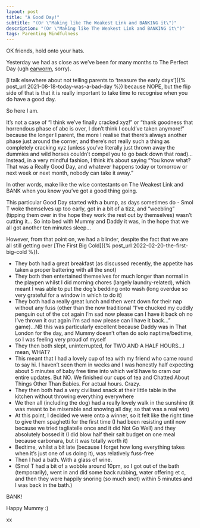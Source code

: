 ```yaml
---
layout: post
title: "A Good Day!"
subtitle: "(Or \"Making like The Weakest Link and BANKING it\")"
description: "(Or \"Making like The Weakest Link and BANKING it\")"
tags: Parenting Mindfulness
---
```


OK friends, hold onto your hats.

Yesterday we had as close as we’ve been for many months to The Perfect Day (ugh [earworm](https://www.youtube.com/watch?v=IeomLrr63G0), sorry).

[I talk elsewhere about not telling parents to ‘treasure the early days’]({% post_url 2021-08-18-today-was-a-bad-day %}) because NOPE, but the flip side of that is that it is really important to take time to recognise when you do have a good day.

So here I am.

It’s not a case of “I think we’ve finally cracked xyz!” or “thank goodness that horrendous phase of abc is over, I don’t think I could’ve taken anymore!” because the longer I parent, the more I realise that there’s always another phase just around the corner, and there’s not really such a thing as completely cracking xyz (unless you’ve literally just thrown away the dummies and wild horses couldn’t compel you to go back down that road)...  Instead, in a very mindful fashion, I think it’s about saying “You know what?  That was a Really Good Day, and whatever happens today or tomorrow or next week or next month, nobody can take it away.”

In other words, make like the wise contestants on The Weakest Link and BANK when you know you’ve got a good thing going.

This particular Good Day started with a bump, as days sometimes do - Smol T woke themselves up too early, got in a bit of a tizz, and “weebling” (tipping them over in the hope they work the rest out by themselves) wasn’t cutting it…  So into bed with Mummy and Daddy it was, in the hope that we all got another ten minutes sleep…

However, from that point on, we had a blinder, despite the fact that we are all still getting over [The First Big Cold]({% post_url 2022-02-20-the-first-big-cold %}).

* They both had a great breakfast (as discussed recently, the appetite has taken a proper battering with all the snot)  
* They both then entertained themselves for much longer than normal in the playpen whilst I did morning chores (largely laundry-related), which meant I was able to put the dog’s bedding onto wash (long overdue so very grateful for a window in which to do it)  
* They both had a really great lunch and then went down for their nap without any fuss (other than the now traditional “I’ve chucked my cuddly penguin out of the cot again I’m sad now please can I have it back oh no I’ve thrown it out again I’m sad now please can I have it back…” game)...NB this was particularly excellent because Daddy was in That London for the day, and Mummy doesn’t often do solo naptime/bedtime, so I was feeling very proud of myself  
* They then both slept, uninterrupted, for TWO AND A HALF HOURS...I mean, WHAT?  
* This meant that I had a lovely cup of tea with my friend who came round to say hi.  I haven’t seen them in weeks and I was honestly half expecting about 5 minutes of baby free time into which we’d have to cram our entire updates.  But NO.  We finished our cups of tea and Chatted About Things Other Than Babies.  For actual hours.  Crazy.  
* They then both had a very civilised snack at their little table in the kitchen without throwing everything everywhere  
* We then all (including the dog) had a really lovely walk in the sunshine (it was meant to be miserable and snowing all day, so that was a real win)  
* At this point, I decided we were onto a winner, so it felt like the right time to give them spaghetti for the first time (I had been resisting until now because we tried tagliatelle once and it did Not Go Well) and they absolutely bossed it (I did blow half their salt budget on one meal because carbonara, but it was totally worth it)  
* Bedtime, whilst a bit late (because I forget how long everything takes when it’s just one of us doing it), was relatively fuss-free  
* Then I had a bath.  With a glass of wine.  
* (Smol T had a bit of a wobble around 10pm, so I got out of the bath (temporarily), went in and did some back rubbing, water offering et c, and then they were happily snoring (so much snot) within 5 minutes and I was back in the bath.)  

BANK!

Happy Mummy :)

xx

